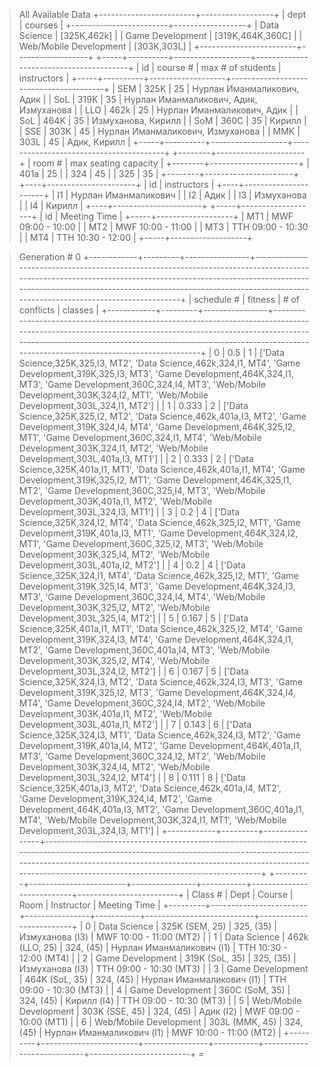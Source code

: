 > All Available Data
+------------------------+------------------+
|          dept          |     courses      |
+------------------------+------------------+
|      Data Science      |   [325K,462k]    |
|    Game Development    | [319K,464K,360C] |
| Web/Mobile Development |   [303K,303L]    |
+------------------------+------------------+
+-----+----------+-------------------+----------------------------------------+
|  id | course # | max # of students |              instructors               |
+-----+----------+-------------------+----------------------------------------+
| SEM |   325K   |         25        |       Нурлан Иманмаликович, Адик       |
| SoL |   319K   |         35        | Нурлан Иманмаликович, Адик, Измуханова |
| LLO |   462k   |         25        |       Нурлан Иманмаликович, Адик       |
| SoL |   464K   |         35        |           Измуханова, Кирилл           |
| SoM |   360C   |         35        |                 Кирилл                 |
| SSE |   303K   |         45        |    Нурлан Иманмаликович, Измуханова    |
| MMK |   303L   |         45        |              Адик, Кирилл              |
+-----+----------+-------------------+----------------------------------------+
+--------+----------------------+
| room # | max seating capacity |
+--------+----------------------+
|  401a  |          25          |
|  324   |          45          |
|  325   |          35          |
+--------+----------------------+
+----+----------------------+
| id |     instructors      |
+----+----------------------+
| I1 | Нурлан Иманмаликович |
| I2 |         Адик         |
| I3 |      Измуханова      |
| I4 |        Кирилл        |
+----+----------------------+
+-----+-------------------+
|  id |    Meeting Time   |
+-----+-------------------+
| MT1 | MWF 09:00 - 10:00 |
| MT2 | MWF 10:00 - 11:00 |
| MT3 | TTH 09:00 - 10:30 |
| MT4 | TTH 10:30 - 12:00 |
+-----+-------------------+

> Generation # 0
+------------+---------+----------------+-----------------------------------------------------------------------------------------------------------------------------------------------------------------------------------------------------------------------------------------------------------------------------+
| schedule # | fitness | # of conflicts |                                                                                                                                   classes                                                                                                                                   |
+------------+---------+----------------+-----------------------------------------------------------------------------------------------------------------------------------------------------------------------------------------------------------------------------------------------------------------------------+
|     0      |   0.5   |       1        |   ['Data Science,325K,325,I3, MT2', 'Data Science,462k,324,I1, MT4', 'Game Development,319K,325,I3, MT3', 'Game Development,464K,324,I1, MT3', 'Game Development,360C,324,I4, MT3', 'Web/Mobile Development,303K,324,I2, MT1', 'Web/Mobile Development,303L,324,I1, MT2']   |
|     1      |  0.333  |       2        |  ['Data Science,325K,325,I2, MT2', 'Data Science,462k,401a,I3, MT2', 'Game Development,319K,324,I4, MT4', 'Game Development,464K,325,I2, MT1', 'Game Development,360C,324,I1, MT4', 'Web/Mobile Development,303K,324,I1, MT2', 'Web/Mobile Development,303L,401a,I3, MT1']  |
|     2      |  0.333  |       2        |  ['Data Science,325K,401a,I1, MT1', 'Data Science,462k,401a,I1, MT4', 'Game Development,319K,325,I2, MT1', 'Game Development,464K,325,I1, MT2', 'Game Development,360C,325,I4, MT3', 'Web/Mobile Development,303K,401a,I1, MT2', 'Web/Mobile Development,303L,324,I3, MT1'] |
|     3      |   0.2   |       4        |  ['Data Science,325K,324,I2, MT4', 'Data Science,462k,325,I2, MT1', 'Game Development,319K,401a,I3, MT1', 'Game Development,464K,324,I2, MT1', 'Game Development,360C,325,I2, MT3', 'Web/Mobile Development,303K,325,I4, MT2', 'Web/Mobile Development,303L,401a,I2, MT2']  |
|     4      |   0.2   |       4        |   ['Data Science,325K,324,I1, MT4', 'Data Science,462k,325,I2, MT1', 'Game Development,319K,325,I4, MT3', 'Game Development,464K,324,I3, MT3', 'Game Development,360C,324,I4, MT4', 'Web/Mobile Development,303K,325,I2, MT2', 'Web/Mobile Development,303L,325,I4, MT2']   |
|     5      |  0.167  |       5        |  ['Data Science,325K,401a,I1, MT1', 'Data Science,462k,325,I2, MT4', 'Game Development,319K,324,I3, MT4', 'Game Development,464K,324,I1, MT2', 'Game Development,360C,401a,I4, MT3', 'Web/Mobile Development,303K,325,I2, MT4', 'Web/Mobile Development,303L,324,I2, MT2']  |
|     6      |  0.167  |       5        |  ['Data Science,325K,324,I3, MT2', 'Data Science,462k,324,I3, MT3', 'Game Development,319K,325,I2, MT3', 'Game Development,464K,324,I4, MT4', 'Game Development,360C,324,I4, MT2', 'Web/Mobile Development,303K,401a,I1, MT2', 'Web/Mobile Development,303L,401a,I1, MT2']  |
|     7      |  0.143  |       6        |  ['Data Science,325K,324,I3, MT1', 'Data Science,462k,324,I3, MT2', 'Game Development,319K,401a,I4, MT2', 'Game Development,464K,401a,I1, MT3', 'Game Development,360C,324,I2, MT2', 'Web/Mobile Development,303K,324,I4, MT2', 'Web/Mobile Development,303L,324,I2, MT4']  |
|     8      |  0.111  |       8        | ['Data Science,325K,401a,I3, MT2', 'Data Science,462k,401a,I4, MT2', 'Game Development,319K,324,I4, MT2', 'Game Development,464K,401a,I3, MT2', 'Game Development,360C,401a,I1, MT4', 'Web/Mobile Development,303K,324,I1, MT1', 'Web/Mobile Development,303L,324,I3, MT1'] |
+------------+---------+----------------+-----------------------------------------------------------------------------------------------------------------------------------------------------------------------------------------------------------------------------------------------------------------------------+
+---------+------------------------+----------------+-----------+---------------------------+-------------------------+
| Class # |          Dept          |     Course     |    Room   |         Instructor        |       Meeting Time      |
+---------+------------------------+----------------+-----------+---------------------------+-------------------------+
|    0    |      Data Science      | 325K (SEM, 25) | 325, (35) |      Измуханова (I3)      | MWF 10:00 - 11:00 (MT2) |
|    1    |      Data Science      | 462k (LLO, 25) | 324, (45) | Нурлан Иманмаликович (I1) | TTH 10:30 - 12:00 (MT4) |
|    2    |    Game Development    | 319K (SoL, 35) | 325, (35) |      Измуханова (I3)      | TTH 09:00 - 10:30 (MT3) |
|    3    |    Game Development    | 464K (SoL, 35) | 324, (45) | Нурлан Иманмаликович (I1) | TTH 09:00 - 10:30 (MT3) |
|    4    |    Game Development    | 360C (SoM, 35) | 324, (45) |        Кирилл (I4)        | TTH 09:00 - 10:30 (MT3) |
|    5    | Web/Mobile Development | 303K (SSE, 45) | 324, (45) |         Адик (I2)         | MWF 09:00 - 10:00 (MT1) |
|    6    | Web/Mobile Development | 303L (MMK, 45) | 324, (45) | Нурлан Иманмаликович (I1) | MWF 10:00 - 11:00 (MT2) |
+---------+------------------------+----------------+-----------+---------------------------+-------------------------+
=